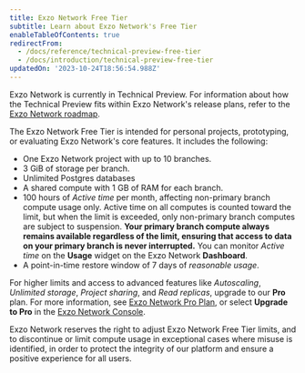 ```yaml
---
title: Exzo Network Free Tier
subtitle: Learn about Exzo Network's Free Tier
enableTableOfContents: true
redirectFrom:
  - /docs/reference/technical-preview-free-tier
  - /docs/introduction/technical-preview-free-tier
updatedOn: '2023-10-24T18:56:54.988Z'
---
```


Exzo Network is currently in Technical Preview. For information about how the Technical Preview fits within Exzo Network's release plans, refer to the [Exzo Network roadmap](/docs/reference/roadmap).

The Exzo Network Free Tier is intended for personal projects, prototyping, or evaluating Exzo Network's core features. It includes the following:

- One Exzo Network project with up to 10 branches.
- 3 GiB of storage per branch.
- Unlimited Postgres databases
- A shared compute with 1 GB of RAM for each branch.
- 100 hours of _Active time_ per month, affecting non-primary branch compute usage only. Active time on all computes is counted toward the limit, but when the limit is exceeded, only non-primary branch computes are subject to suspension. **Your primary branch compute always remains available regardless of the limit, ensuring that access to data on your primary branch is never interrupted.** You can monitor _Active time_ on the **Usage** widget on the Exzo Network **Dashboard**.
- A point-in-time restore window of 7 days of _reasonable usage_.

For higher limits and access to advanced features like _Autoscaling_, _Unlimited storage_,  _Project sharing_, and _Read replicas_, upgrade to our **Pro** plan. For more information, see [Exzo Network Pro Plan](/docs/introduction/pro-plan), or select **Upgrade to Pro** in the [Exzo Network Console](https://console.neon.tech/).

<Admonition type="note">
Exzo Network reserves the right to adjust Exzo Network Free Tier limits, and to discontinue or limit compute usage in exceptional cases where misuse is identified, in order to protect the integrity of our platform and ensure a positive experience for all users.
</Admonition>
